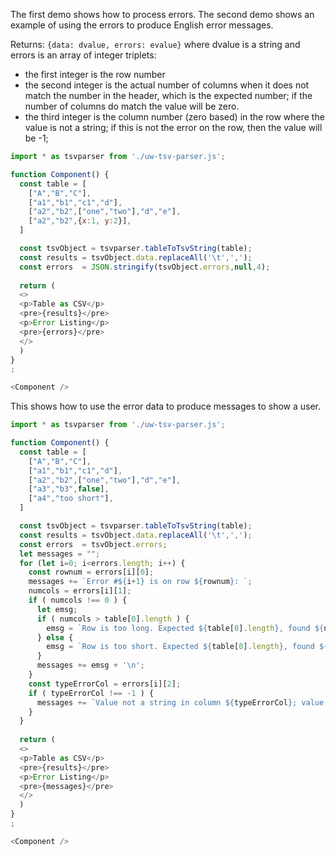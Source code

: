 The first demo shows how to process errors.
The second demo shows an example of using the errors to produce 
English error messages.

Returns: 
`{data: dvalue, errors: evalue}`
where dvalue is a string and errors is an array of integer triplets:
- the first integer is the row number
- the second integer is the actual number of columns 
  when it does not match the number in the header, 
  which is the expected number; 
  if the number of columns do match the value will be zero.
- the third integer is the column number (zero based) 
  in the row where the value is not a string;
  if this is not the error on the row, then the value will be -1;


```js
import * as tsvparser from './uw-tsv-parser.js';

function Component() {
  const table = [
    ["A","B","C"],
    ["a1","b1","c1","d"],
    ["a2","b2",["one","two"],"d","e"],
    ["a2","b2",{x:1, y:2}],
  ]

  const tsvObject = tsvparser.tableToTsvString(table);
  const results = tsvObject.data.replaceAll('\t',',');
  const errors  = JSON.stringify(tsvObject.errors,null,4);
  
  return (
  <>
  <p>Table as CSV</p>
  <pre>{results}</pre>
  <p>Error Listing</p>
  <pre>{errors}</pre>
  </>
  )
}
;

<Component />
```


This shows how to use the error data to produce messages
to show a user.

```js
import * as tsvparser from './uw-tsv-parser.js';

function Component() {
  const table = [
    ["A","B","C"],
    ["a1","b1","c1","d"],
    ["a2","b2",["one","two"],"d","e"],
    ["a3","b3",false],
    ["a4","too short"],
  ]

  const tsvObject = tsvparser.tableToTsvString(table);
  const results = tsvObject.data.replaceAll('\t',',');
  const errors  = tsvObject.errors;
  let messages = "";
  for (let i=0; i<errors.length; i++) {
    const rownum = errors[i][0];
    messages += `Error #${i+1} is on row ${rownum}: `;
    numcols = errors[i][1];
    if ( numcols !== 0 ) {
      let emsg;
      if ( numcols > table[0].length ) {
        emsg = `Row is too long. Expected ${table[0].length}, found ${numcols}`;
      } else {
        emsg = `Row is too short. Expected ${table[0].length}, found ${numcols}`;
      }
      messages += emsg + '\n';
    }
    const typeErrorCol = errors[i][2];
    if ( typeErrorCol !== -1 ) {
      messages += `Value not a string in column ${typeErrorCol}; value type is ${typeof(table[rownum][typeErrorCol])}\n`
    }
  }
  
  return (
  <>
  <p>Table as CSV</p>
  <pre>{results}</pre>
  <p>Error Listing</p>
  <pre>{messages}</pre>
  </>
  )
}
;

<Component />
```